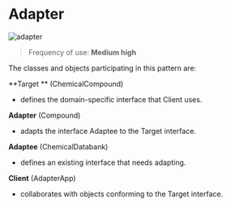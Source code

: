 # Adapter

![adapter](https://cloud.githubusercontent.com/assets/24522089/24169707/e8bd2208-0e97-11e7-8975-43e02618fb94.png)

> Frequency of use: **Medium high**


The classes and objects participating in this pattern are:

**Target **  (ChemicalCompound)
* defines the domain-specific interface that Client uses.

**Adapter**   (Compound)
* adapts the interface Adaptee to the Target interface.

**Adaptee**   (ChemicalDatabank)
* defines an existing interface that needs adapting.

**Client**   (AdapterApp)
* collaborates with objects conforming to the Target interface.
